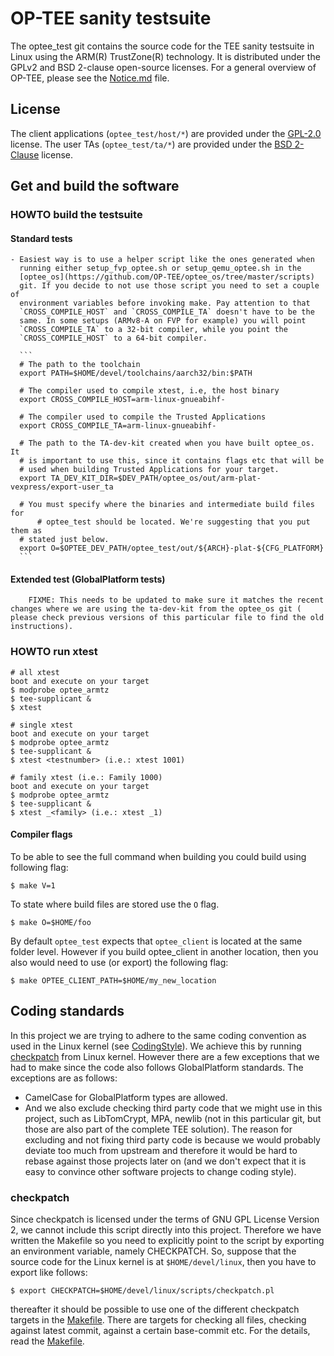 # OP-TEE sanity testsuite
The optee_test git contains the source code for the TEE sanity
testsuite in Linux using the ARM(R) TrustZone(R) technology.
It is distributed under the GPLv2 and BSD 2-clause open-source
licenses.
For a general overview of OP-TEE, please see the
[Notice.md](Notice.md) file.

## License
The client applications (`optee_test/host/*`) are provided under the
[GPL-2.0](http://opensource.org/licenses/GPL-2.0) license.
The user TAs (`optee_test/ta/*`) are provided under the
[BSD 2-Clause](http://opensource.org/licenses/BSD-2-Clause) license.


## Get and build the software

### HOWTO build the testsuite
#### Standard tests
	- Easiest way is to use a helper script like the ones generated when
	  running either setup_fvp_optee.sh or setup_qemu_optee.sh in the
	  [optee_os](https://github.com/OP-TEE/optee_os/tree/master/scripts)
	  git. If you decide to not use those script you need to set a couple of
	  environment variables before invoking make. Pay attention to that
	  `CROSS_COMPILE_HOST` and `CROSS_COMPILE_TA` doesn't have to be the
	  same. In some setups (ARMv8-A on FVP for example) you will point
	  `CROSS_COMPILE_TA` to a 32-bit compiler, while you point the
	  `CROSS_COMPILE_HOST` to a 64-bit compiler.

	  ```
	  # The path to the toolchain
	  export PATH=$HOME/devel/toolchains/aarch32/bin:$PATH

	  # The compiler used to compile xtest, i.e, the host binary
	  export CROSS_COMPILE_HOST=arm-linux-gnueabihf-

	  # The compiler used to compile the Trusted Applications
	  export CROSS_COMPILE_TA=arm-linux-gnueabihf-

	  # The path to the TA-dev-kit created when you have built optee_os. It
	  # is important to use this, since it contains flags etc that will be
	  # used when building Trusted Applications for your target.
	  export TA_DEV_KIT_DIR=$DEV_PATH/optee_os/out/arm-plat-vexpress/export-user_ta

	  # You must specify where the binaries and intermediate build files for
          # optee_test should be located. We're suggesting that you put them as
	  # stated just below.
	  export O=$OPTEE_DEV_PATH/optee_test/out/${ARCH}-plat-${CFG_PLATFORM}
	  ```

#### Extended test (GlobalPlatform tests)
        FIXME: This needs to be updated to make sure it matches the recent
	changes where we are using the ta-dev-kit from the optee_os git (
	please check previous versions of this particular file to find the old
	instructions).

### HOWTO run xtest

	# all xtest
	boot and execute on your target
	$ modprobe optee_armtz
	$ tee-supplicant &
	$ xtest

	# single xtest
	boot and execute on your target
	$ modprobe optee_armtz
	$ tee-supplicant &
	$ xtest <testnumber> (i.e.: xtest 1001)

	# family xtest (i.e.: Family 1000)
	boot and execute on your target
	$ modprobe optee_armtz
	$ tee-supplicant &
	$ xtest _<family> (i.e.: xtest _1)

#### Compiler flags
To be able to see the full command when building you could build using following
flag:

`$ make V=1`

To state where build files are stored use the `O` flag.

`$ make O=$HOME/foo`

By default `optee_test` expects that `optee_client` is located at the same
folder level. However if you build optee_client in another location, then you
also would need to use (or export) the following flag:

`$ make OPTEE_CLIENT_PATH=$HOME/my_new_location`

## Coding standards
In this project we are trying to adhere to the same coding convention as used in
the Linux kernel (see
[CodingStyle](https://www.kernel.org/doc/Documentation/CodingStyle)). We achieve this by running
[checkpatch](http://git.kernel.org/cgit/linux/kernel/git/torvalds/linux.git/tree/scripts/checkpatch.pl) from Linux kernel.
However there are a few exceptions that we had to make since the code also
follows GlobalPlatform standards. The exceptions are as follows:

- CamelCase for GlobalPlatform types are allowed.
- And we also exclude checking third party code that we might use in this
  project, such as LibTomCrypt, MPA, newlib (not in this particular git, but
  those are also part of the complete TEE solution). The reason for excluding
  and not fixing third party code is because we would probably deviate too much
  from upstream and therefore it would be hard to rebase against those projects
  later on (and we don't expect that it is easy to convince other software
  projects to change coding style).

### checkpatch
Since checkpatch is licensed under the terms of GNU GPL License Version 2, we
cannot include this script directly into this project. Therefore we have
written the Makefile so you need to explicitly point to the script by exporting
an environment variable, namely CHECKPATCH. So, suppose that the source code for
the Linux kernel is at `$HOME/devel/linux`, then you have to export like follows:

	$ export CHECKPATCH=$HOME/devel/linux/scripts/checkpatch.pl
thereafter it should be possible to use one of the different checkpatch targets
in the [Makefile](Makefile). There are targets for checking all files, checking
against latest commit, against a certain base-commit etc. For the details, read
the [Makefile](Makefile).
